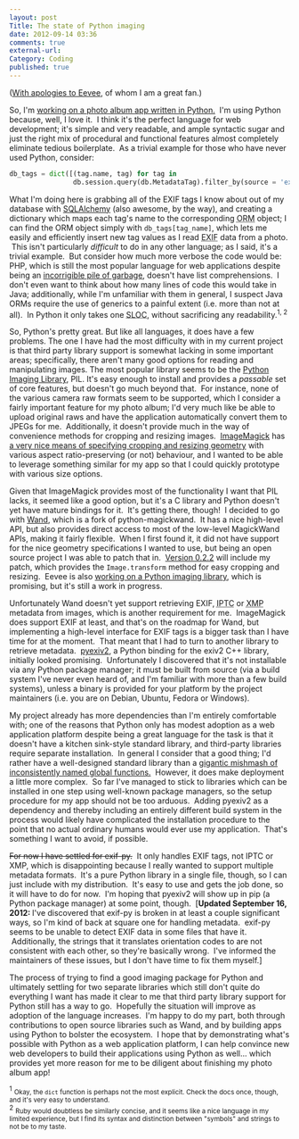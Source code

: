 ```yaml
---
layout: post
Title: The state of Python imaging
date: 2012-09-14 03:36
comments: true
external-url:
Category: Coding
published: true
---
```

(<a title="The state of Python imaging - Eevee's Livejournal" href="http://eevee.livejournal.com/307299.html" target="_blank">With apologies to Eevee</a>, of whom I am a great fan.)

So, I'm <a title="Social networks and content ownership - mlindgren.ca" href="http://mlindgren.ca/blog/archives/597" target="_blank">working on a photo album app written in Python.</a>  I'm using Python because, well, I love it.  I think it's the perfect language for web development; it's simple and very readable, and ample syntactic sugar and just the right mix of procedural and functional features almost completely eliminate tedious boilerplate.  As a trivial example for those who have never used Python, consider:

``` python
db_tags = dict([(tag.name, tag) for tag in
                db.session.query(db.MetadataTag).filter_by(source = 'exif')])
```

What I'm doing here is grabbing all of the EXIF tags I know about out of my database with <a title="SQLAlchemy" href="http://www.sqlalchemy.org/" target="_blank">SQLAlchemy</a> (also awesome, by the way), and creating a dictionary which maps each tag's name to the corresponding <acronym title="Object-Relational Mapper">ORM</acronym> object; I can find the ORM object simply with <code>db_tags[tag_name]</code>, which lets me easily and efficiently insert new tag values as I read <acronym title="Exchangeable Image File Format">EXIF</acronym> data from a photo.  This isn't particularly <em>difficult</em> to do in any other language; as I said, it's a trivial example.  But consider how much more verbose the code would be: PHP, which is still the most popular language for web applications despite being an <a title="PHP: A Fractal of Bad Design - Fuzzy Notepad" href="http://me.veekun.com/blog/2012/04/09/php-a-fractal-of-bad-design/" target="_blank">incorrigible pile of garbage</a>, doesn't have list comprehensions.  I don't even want to think about how many lines of code this would take in Java; additionally, while I'm unfamiliar with them in general, I suspect Java ORMs require the use of generics to a painful extent (i.e. more than not at all).  In Python it only takes one <acronym title="Source Line Of Code">SLOC</acronym>, without sacrificing any readability.<sup>1, 2</sup>

So, Python's pretty great. But like all languages, it does have a few problems. The one I have had the most difficulty with in my current project is that third party library support is somewhat lacking in some important areas; specifically, there aren't many good options for reading and manipulating images. The most popular library seems to be the <a href="http://www.pythonware.com/products/pil/">Python Imaging Library</a>, PIL. It's easy enough to install and provides a <em>passable</em> set of core features, but doesn't go much beyond that.  For instance, none of the various camera raw formats seem to be supported, which I consider a fairly important feature for my photo album; I'd very much like be able to upload original raws and have the application automatically convert them to JPEGs for me.  Additionally, it doesn't provide much in the way of convenience methods for cropping and resizing images.  <a title="ImageMagick" href="http://www.imagemagick.org/" target="_blank">ImageMagick</a> has <a title="ImageMagick geometry" href="http://www.imagemagick.org/script/command-line-processing.php#geometry" target="_blank">a very nice means of specifying cropping and resizing geometry</a> with various aspect ratio-preserving (or not) behaviour, and I wanted to be able to leverage something similar for my app so that I could quickly prototype with various size options.
<!-- PELICAN_END_SUMMARY -->

Given that ImageMagick provides most of the functionality I want that PIL lacks, it seemed like a good option, but it's a C library and Python doesn't yet have mature bindings for it.  It's getting there, though!  I decided to go with <a title="Python Wand library" href="http://dahlia.kr/wand/index.html" target="_blank">Wand</a>, which is a fork of python-magickwand.  It has a nice high-level API, but also provides direct access to most of the low-level MagickWand APIs, making it fairly flexible.  When I first found it, it did not have support for the nice geometry specifications I wanted to use, but being an open source project I was able to patch that in.  <a title="Wand version 0.2.2" href="http://dahlia.kr/wand/changes.html#version-0-2-2" target="_blank">Version 0.2.2</a> will include my patch, which provides the <code>Image.transform</code> method for easy cropping and resizing.  Eevee is also <a title="Sanpera - Eevee's Github" href="https://github.com/eevee/sanpera" target="_blank">working on a Python imaging library</a>, which is promising, but it's still a work in progress.

Unfortunately Wand doesn't yet support retrieving EXIF, <acronym title="International Press Telecommunications Council">IPTC</acronym> or <acronym title="Extensible Metadata Platform">XMP</acronym> metadata from images, which is another requirement for me.  ImageMagick does support EXIF at least, and that's on the roadmap for Wand, but implementing a high-level interface for EXIF tags is a bigger task than I have time for at the moment.  That meant that I had to turn to another library to retrieve metadata.  <a title="pyexiv2 library" href="http://tilloy.net/dev/pyexiv2/" target="_blank">pyexiv2</a>, a Python binding for the exiv2 C++ library, initially looked promising.  Unfortunately I discovered that it's not installable via any Python package manager; it must be built from source (via a build system I've never even heard of, and I'm familiar with more than a few build systems), unless a binary is provided for your platform by the project maintainers (i.e. you are on Debian, Ubuntu, Fedora or Windows).

My project already has more dependencies than I'm entirely comfortable with; one of the reasons that Python only has modest adoption as a web application platform despite being a great language for the task is that it doesn't have a kitchen sink-style standard library, and third-party libraries require separate installation.  In general I consider that a good thing; I'd rather have a well-designed standard library than a <a title="PHP: A Fractal of Bad Design - Fuzzy Notepad" href="http://me.veekun.com/blog/2012/04/09/php-a-fractal-of-bad-design/#general" target="_blank">gigantic mishmash of inconsistently named global functions.</a>  However, it does make deployment a little more complex.  So far I've managed to stick to libraries which can be installed in one step using well-known package managers, so the setup procedure for my app should not be too arduous.  Adding pyexiv2 as a dependency and thereby including an entirely different build system in the process would likely have complicated the installation procedure to the point that no actual ordinary humans would ever use my application.  That's something I want to avoid, if possible.

<del>For now I have settled for exif-py.</del>  It only handles EXIF tags, not IPTC or XMP, which is disappointing because I really wanted to support multiple metadata formats.  It's a pure Python library in a single file, though, so I can just include with my distribution.  It's easy to use and gets the job done, so it will have to do for now.  I'm hoping that pyexiv2 will show up in pip (a Python package manager) at some point, though.  [<strong>Updated September 16, 2012: </strong>I've discovered that exif-py is broken in at least a couple significant ways, so I'm kind of back at square one for handling metadata.  exif-py seems to be unable to detect EXIF data in some files that have it.  Additionally, the strings that it translates orientation codes to are not consistent with each other, so they're basically wrong.  I've informed the maintainers of these issues, but I don't have time to fix them myself.]

The process of trying to find a good imaging package for Python and ultimately settling for two separate libraries which still don't quite do everything I want has made it clear to me that third party library support for Python still has a way to go.  Hopefully the situation will improve as adoption of the language increases.  I'm happy to do my part, both through contributions to open source libraries such as Wand, and by building apps using Python to bolster the ecosystem.  I hope that by demonstrating what's possible with Python as a web application platform, I can help convince new web developers to build their applications using Python as well... which provides yet more reason for me to be diligent about finishing my photo album app!

<sup>1</sup> <small>Okay, the <code>dict</code> function is perhaps not the most explicit. Check the docs once, though, and it's very easy to understand.</small>  
<sup>2</sup> <small>Ruby would doubtless be similarly concise, and it seems like a nice language in my limited experience, but I find its syntax and distinction between "symbols" and strings to not be to my taste.</small>
